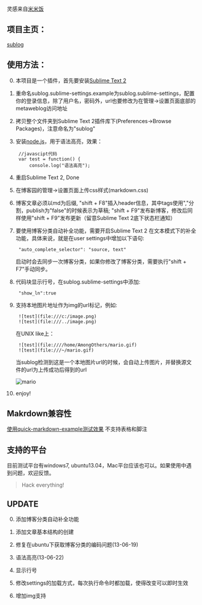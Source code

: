 <!--sublog
{
    "title":"Sublog: 支持Markdown和语法高亮的跨平台博客客户端",
    "category":"Thinking",
    "tags":"",
    "publish":"true",
    "blog_id":"3151861"
}
sublog-->

灵感来自[米米饭](http://www.cnblogs.com/meetrice/archive/2013/02/14/2911238.html)

## 项目主页：
[sublog](https://github.com/AmongOthers/sublog)


## 使用方法：

0. 本项目是一个插件，首先要安装[Sublime Text 2](http://www.sublimetext.com/2)

0. 重命名sublog.sublime-settings.example为sublog.sublime-settings，配置你的登录信息，除了用户名，密码外，url也要修改为在管理->设置页面底部的metaweblog访问地址

0. 拷贝整个文件夹到Sublime Text 2插件库下(Preferences->Browse Packages)，注意命名为"sublog"

0. 安装[node.js](http://nodejs.org/)，用于语法高亮，效果：

		//javascipt代码
		var test = function() {
			console.log("语法高亮");


0. 重启Sublime Text 2, Done

0. 在博客园的管理->设置页面上传css样式(markdown.css)

0. 博客文章必须以md为后缀, "shift + F8"插入header信息，其中tags使用","分割，publish为"false"的时候表示为草稿; "shift + F9"发布新博客，修改后同样使用"shift + F9"发布更新（留意Sublime Text 2底下状态栏通知）

0. 要使用博客分类自动补全功能，需要开启Sublime Text 2 在文本模式下的补全功能，具体来说，就是在user settings中增加以下语句:

		"auto_complete_selector": "source, text"

	启动时会去同步一次博客分类，如果你修改了博客分类，需要执行"shift + F7"手动同步。

0. 代码块显示行号，在sublog.sublime-settings中添加:

	    "show_ln":true

0. 支持本地图片地址作为img的url标记，例如:

		![test](file:///c:/image.png)
		![test](file:///../image.png)

	在UNIX like上：

		![test](file:////home/AmongOthers/mario.gif)
		![test](file:///~/mario.gif)

	当sublog检测到这是一个本地图片url的时候，会自动上传图片，并替换源文件的url为上传成功后得到的url

	![mario](http://images.cnitblog.com/blog/274442/201307/05151459-924c04129ec64e7fafac6a8ff040eb8f.gif)


0. enjoy!

## Makrdown兼容性
[使用quick-markdown-example测试效果](http://www.cnblogs.com/zhengwenwei/archive/2013/06/05/3118185.html) 不支持表格和脚注


## 支持的平台
目前测试平台有windows7, ubuntu13.04，Mac平台应该也可以。如果使用中遇到问题，欢迎反馈。

> Hack everything!

## UPDATE

0. 添加博客分类自动补全功能

0. 添加文章基本结构的创建

0. 修复在ubuntu下获取博客分类的编码问题(13-06-19)

0. 语法高亮(13-06-22)

0. 显示行号

0. 修改settings的加载方式，每次执行命令时都加载，使得改变可以即时生效

0. 增加img支持